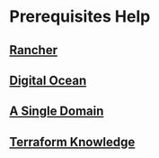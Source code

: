 # Prerequisites Help

## [Rancher](https://rancher.com/docs/rancher/v2.x/en/quick-start-guide/)

## [Digital Ocean](https://cloud.digitalocean.com/registrations/new)

## [A Single Domain](https://domains.google/)

## [Terraform Knowledge](https://learn.hashicorp.com/terraform)
